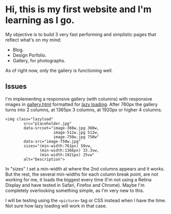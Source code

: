 # Hi, this is my first website and I'm learning as I go.

My objective is to build 3 very fast performing and simplistic pages that reflect what's on my mind:

* Blog.
* Design Porfolio.
* Gallery, for photographs.

As of right now, only the gallery is functioning well.

## Issues

I'm implementing a responsive gallery (with columns) with responsive images in [gallery.html](https://arturoacevedob.github.io/website/Photos.html) formatted for [lazy loading](https://appelsiini.net/projects/lazyload/). After 760px the gallery turns into 2 columns, at 1365px 3 columns, at 1920px or higher 4 columns.

```
<img class="lazyload"
       	src="placeholder.jpg"
        data-srcset="image-360w.jpg 360w,
                     image-512w.jpg 512w,
                     image-750w.jpg 750w"
        data-src="image-750w.jpg"
        sizes="(min-width:761px) 50vw,
               (min-width:1366px) 33.3vw,
               (min-width:1921px) 25vw"
        alt="Description">
```

In "sizes" I set a min-width at where the 2nd columns appears and it works. But the rest, the several min-widths for each column break point, are not working for me, it loads the biggest every time (I'm not using a Retina Display and have tested in Safari, Firefox and Chrome). Maybe I'm completely overlooking something simple, as I'm very new to this.

I will be testing using the `<picture>` tag or CSS instead when I have the time. Not sure how lazy loading will work in that case.
